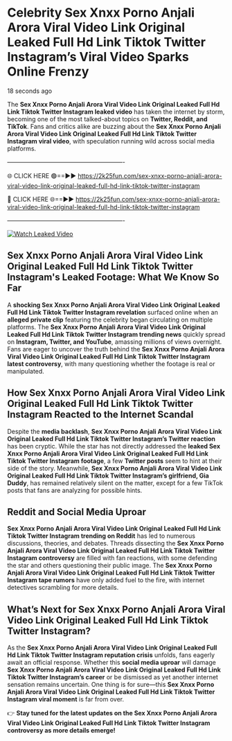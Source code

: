 # Celebrity Sex ️Xnxx ️Porno Anjali Arora Viral Video Link Original Leaked Full Hd Link Tiktok Twitter Instagram’s Viral Video Sparks Online Frenzy

18 seconds ago

The **Sex ️Xnxx ️Porno Anjali Arora Viral Video Link Original Leaked Full Hd Link Tiktok Twitter Instagram leaked video** has taken the internet by storm, becoming one of the most talked-about topics on **Twitter, Reddit, and TikTok**. Fans and critics alike are buzzing about the **Sex ️Xnxx ️Porno Anjali Arora Viral Video Link Original Leaked Full Hd Link Tiktok Twitter Instagram viral video**, with speculation running wild across social media platforms.

———————————————————-

🌐 CLICK HERE 🟢==►► https://2k25fun.com/sex-️xnxx-️porno-anjali-arora-viral-video-link-original-leaked-full-hd-link-tiktok-twitter-instagram

🔴 CLICK HERE 🌐==►► https://2k25fun.com/sex-️xnxx-️porno-anjali-arora-viral-video-link-original-leaked-full-hd-link-tiktok-twitter-instagram

———————————————————-

[![Watch Leaked Video](https://miro.medium.com/v2/resize:fit:828/format:webp/1*cilzJN44JGOrTw9NJCrNHA.gif "Watch Leaked Video")](https://2k25fun.com/sex-️xnxx-️porno-anjali-arora-viral-video-link-original-leaked-full-hd-link-tiktok-twitter-instagram)

## **Sex ️Xnxx ️Porno Anjali Arora Viral Video Link Original Leaked Full Hd Link Tiktok Twitter Instagram's Leaked Footage: What We Know So Far**  
A **shocking Sex ️Xnxx ️Porno Anjali Arora Viral Video Link Original Leaked Full Hd Link Tiktok Twitter Instagram revelation** surfaced online when an **alleged private clip** featuring the celebrity began circulating on multiple platforms. The **Sex ️Xnxx ️Porno Anjali Arora Viral Video Link Original Leaked Full Hd Link Tiktok Twitter Instagram trending news** quickly spread on **Instagram, Twitter, and YouTube**, amassing millions of views overnight. Fans are eager to uncover the truth behind the **Sex ️Xnxx ️Porno Anjali Arora Viral Video Link Original Leaked Full Hd Link Tiktok Twitter Instagram latest controversy**, with many questioning whether the footage is real or manipulated.  

## **How Sex ️Xnxx ️Porno Anjali Arora Viral Video Link Original Leaked Full Hd Link Tiktok Twitter Instagram Reacted to the Internet Scandal**  
Despite the **media backlash**, **Sex ️Xnxx ️Porno Anjali Arora Viral Video Link Original Leaked Full Hd Link Tiktok Twitter Instagram’s Twitter reaction** has been cryptic. While the star has not directly addressed the **leaked Sex ️Xnxx ️Porno Anjali Arora Viral Video Link Original Leaked Full Hd Link Tiktok Twitter Instagram footage**, a few **Twitter posts** seem to hint at their side of the story. Meanwhile, **Sex ️Xnxx ️Porno Anjali Arora Viral Video Link Original Leaked Full Hd Link Tiktok Twitter Instagram’s girlfriend, Gia Duddy**, has remained relatively silent on the matter, except for a few TikTok posts that fans are analyzing for possible hints.  

## **Reddit and Social Media Uproar**  
**Sex ️Xnxx ️Porno Anjali Arora Viral Video Link Original Leaked Full Hd Link Tiktok Twitter Instagram trending on Reddit** has led to numerous discussions, theories, and debates. Threads dissecting the **Sex ️Xnxx ️Porno Anjali Arora Viral Video Link Original Leaked Full Hd Link Tiktok Twitter Instagram controversy** are filled with fan reactions, with some defending the star and others questioning their public image. The **Sex ️Xnxx ️Porno Anjali Arora Viral Video Link Original Leaked Full Hd Link Tiktok Twitter Instagram tape rumors** have only added fuel to the fire, with internet detectives scrambling for more details.  

## **What’s Next for Sex ️Xnxx ️Porno Anjali Arora Viral Video Link Original Leaked Full Hd Link Tiktok Twitter Instagram?**  
As the **Sex ️Xnxx ️Porno Anjali Arora Viral Video Link Original Leaked Full Hd Link Tiktok Twitter Instagram reputation crisis** unfolds, fans eagerly await an official response. Whether this **social media uproar** will damage **Sex ️Xnxx ️Porno Anjali Arora Viral Video Link Original Leaked Full Hd Link Tiktok Twitter Instagram’s career** or be dismissed as yet another internet sensation remains uncertain. One thing is for sure—this **Sex ️Xnxx ️Porno Anjali Arora Viral Video Link Original Leaked Full Hd Link Tiktok Twitter Instagram viral moment** is far from over.  

👉 **Stay tuned for the latest updates on the Sex ️Xnxx ️Porno Anjali Arora Viral Video Link Original Leaked Full Hd Link Tiktok Twitter Instagram controversy as more details emerge!**  